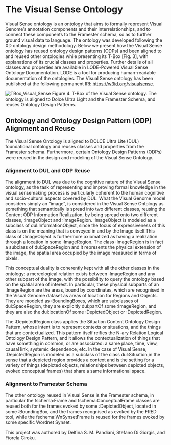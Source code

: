 # The Visual Sense Ontology

Visual Sense ontology is an ontology that aims to formally represent Visual Genome’s annotation components and their interrelationships, and to connect these components to the Framester schema, so as to further ground visual data to language. The ontology was developed following the XD ontology design methodology. Below we present how the Visual Sense ontology has reused ontology design patterns (ODPs) and been aligned to and reused other ontologies while presenting its T-Box [Fig. 3], with explanations of its crucial classes and properties. Further details of all classes and properties are available in LODE-Powered Visual Sense Ontology Documentation. LODE is a tool for producing human-readable documentation of the ontologies. The Visual Sense ontology has been published at the following permanent IRI: https://w3id.org/visualsense.

![TBox_Visual_Sense](https://user-images.githubusercontent.com/44606644/133809023-6306e23e-1465-4c68-ac21-a413f44fd9ff.png)
Figure 4. T-Box of the Visual Sense ontology. The ontology is aligned to Dolce Ultra Light and the Framester Schema, and reuses Ontology Design Patterns.

## Ontology and Ontology Design Pattern (ODP) Alignment and Reuse

The Visual Sense Ontology is aligned to DOLCE Ultra Lite (DUL) foundational ontology and reuses classes and properties from the Framester schema. Furthermore, certain Ontology Design Patterns (ODPs) were reused in the design and modeling of the Visual Sense Ontology.

### Alignment to DUL and ODP Reuse

The alignment to DUL was due to the cognitive nature of the Visual Sense ontology, as the task of representing and improving formal knowledge in the visual sensemaking process is particularly coherent to the human cognitive and socio-cultural aspects covered by DUL. What the Visual Genome model considers simply an “image”, is considered in the Visual Sense Ontology as something that semantically is spread into two different classes, reusing the Content ODP Information Realization, by being spread onto two different classes, :ImageObject and :ImageRegion. :ImageObject is modeled as a subclass of dul:InformationObject, since the focus of expressiveness of this class is on the meaning that is conveyed in and by the Image itself.This class of :ImageObject is furthermore axiomatized as having a realization through a location in some :ImageRegion. The class :ImageRegion is in fact a subclass of dul:SpaceRegion and it represents the physical extension of the image, the spatial area occupied by the image measured in terms of pixels. 

This conceptual duality is coherently kept with all the other classes in the ontology: a mereological relation exists between :ImageRegion and any other subpart of the image, with the possibility to query the ontology based on the spatial area of interest. In particular, these physical subparts of an :ImageRegion are the areas, bound by coordinates, which are recognised in the Visual Genome dataset as areas of location for Regions and Objects. They are modeled as :BoundingBoxes, which are subclasses of dul:SpaceRegion, they are explicitly dul:partOf some :ImageRegion, and they are also the dul:locationOf some :DepictedObject or :DepictedRegion. 

The :DepictedRegion class applies the Situation Content Ontology Design Pattern, whose intent is to represent contexts or situations, and the things that are contextualized. This pattern itself reifies the N-ary Relation Logical Ontology Design Pattern, and it allows the contextualization of things that have something in common, or are associated: a same place, time, view, causal link, systemic dependence, etc. In the case of Visual Sense, :DepictedRegion is modeled as a subclass of the class dul:Situation,in the sense that a depicted region provides a context and is the setting for a variety of things (depicted objects, relationships between depicted objects, evoked conceptual frames) that share a same informational space.

### Alignment to Framester Schema

The other ontology reused in Visual Sense is the Framester schema, in particular the fschema:Frame and fschema:ConceptualFrame classes are reused both for the frames evoked by some :DepictedObject, located in some :BoundingBox, and the frames recognised as evoked by the FRED tool, while the fschema:WnSynsetFrame is reused for the frames evoked by some specific Wordnet Synset.

This project was authored by Delfina S. M. Pandiani, Stefano Di Giorgis, and Fiorela Ciroku.
